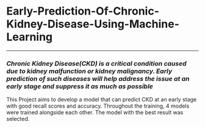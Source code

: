 # Early-Prediction-Of-Chronic-Kidney-Disease-Using-Machine-Learning
<hr>

### _Chronic Kidney Disease(CKD) is a critical condition caused due to kidney malfunction or kidney malignancy. Early prediction of such diseases will help address the issue at an early stage and suppress it as much as possible_

This Project aims to develop a model that can predict CKD at an early stage with good recall scores and accuracy.
Throughout the training, 4 models were trained alongside each other. The model with the best result was selected.
